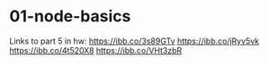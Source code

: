 # 01-node-basics

Links to part 5 in hw:
https://ibb.co/3s89GTv
https://ibb.co/jRyv5vk
https://ibb.co/4t520X8
https://ibb.co/VHt3zbR
